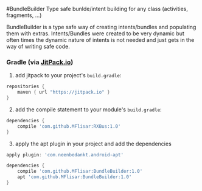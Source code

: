 #BundleBuilder
Type safe bunlde/intent building for any class (activities, fragments, ...)

BundleBuilder is a type safe way of creating intents/bundles and populating them with extras. Intents/Bundles were created to be very dynamic but often times the dynamic nature of intents is not needed and just gets in the way of writing safe code.

 
### Gradle (via [JitPack.io](https://jitpack.io/))

1. add jitpack to your project's `build.gradle`:
```groovy
repositories {
    maven { url "https://jitpack.io" }
}
```
2. add the compile statement to your module's `build.gradle`:
```groovy
dependencies {
    compile 'com.github.MFlisar:RXBus:1.0'
}
```
3. apply the apt plugin in your project and add the dependencies
```groovy
apply plugin: 'com.neenbedankt.android-apt'

dependencies {
    compile 'com.github.MFlisar:BundleBuilder:1.0'
    apt 'com.github.MFlisar:BundleBuilder:1.0'
}
```
